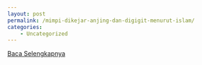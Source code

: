 ```yaml
---
layout: post
permalink: /mimpi-dikejar-anjing-dan-digigit-menurut-islam/
categories:
    - Uncategorized
---
```


[Baca Selengkapnya](/01)